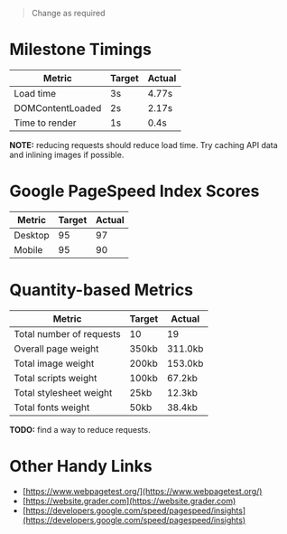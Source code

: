 > Change as required

# Milestone Timings

| Metric           | Target | Actual |
|------------------|--------|--------|
| Load time        |   3s   |  4.77s |
| DOMContentLoaded |   2s   |  2.17s |
| Time to render   |   1s   |  0.4s  |

**NOTE:** reducing requests should reduce load time. Try caching API data and inlining images if possible.

# Google PageSpeed Index Scores

| Metric           | Target | Actual |
|------------------|--------|--------|
| Desktop          |   95   |    97  |
| Mobile           |   95   |    90  |

# Quantity-based Metrics

| Metric                   | Target | Actual |
|--------------------------|--------|--------|
| Total number of requests |    10  |    19  |
| Overall page weight      | 350kb  | 311.0kb|
| Total image weight       | 200kb  | 153.0kb|
| Total scripts weight     | 100kb  |  67.2kb|
| Total stylesheet weight  |  25kb  |  12.3kb|
| Total fonts weight       |  50kb  |  38.4kb|

**TODO:** find a way to reduce requests.

# Other Handy Links

* [https://www.webpagetest.org/](https://www.webpagetest.org/)
* [https://website.grader.com](https://website.grader.com)
* [https://developers.google.com/speed/pagespeed/insights](https://developers.google.com/speed/pagespeed/insights)
